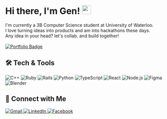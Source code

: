 <h1>Hi there, I'm Gen! <img src="https://media.giphy.com/media/hvRJCLFzcasrR4ia7z/giphy.gif" width="28"></h1>

<p>
  I'm currently a 3B Computer Science student at University of Waterloo.<br/>
  I love turning ideas into products and am into hackathons these days.<br/>
  Any idea in your head? let's collab. and build together!
  <br/><br/>
  <a href="https://genichihashi.me" target="_blank">
    <img src="https://img.shields.io/badge/Portfolio-genichiashi.me-informational?style=flat&logo=google-chrome&logoColor=white&color=orange" alt="Portfolio Badge"/>
  </a>
</p>

## 🛠 Tech & Tools

<p>
  <!-- C++ -->
  <img alt="C++" src="https://img.shields.io/badge/C%2B%2B-00599C?style=for-the-badge&logo=cplusplus&logoColor=white" />
  <!-- Ruby -->
  <img alt="Ruby" src="https://img.shields.io/badge/Ruby-CC342D?style=for-the-badge&logo=ruby&logoColor=white" />
  <!-- Ruby on Rails -->
  <img alt="Rails" src="https://img.shields.io/badge/Rails-CC0000?style=for-the-badge&logo=ruby-on-rails&logoColor=white" />
  <!-- Python -->
  <img alt="Python" src="https://img.shields.io/badge/Python-3776AB?style=for-the-badge&logo=python&logoColor=white" />
  <!-- TypeScript -->
  <img alt="TypeScript" src="https://img.shields.io/badge/TypeScript-007ACC?style=for-the-badge&logo=typescript&logoColor=white" />
  <!-- React -->
  <img alt="React" src="https://img.shields.io/badge/React-20232A?style=for-the-badge&logo=react&logoColor=61DAFB" />
  <!-- Node.js -->
  <img alt="Node.js" src="https://img.shields.io/badge/Node.js-339933?style=for-the-badge&logo=node-dot-js&logoColor=white" />
  <!-- Figma -->
  <img alt="Figma" src="https://img.shields.io/badge/Figma-F24E1E?style=for-the-badge&logo=figma&logoColor=white" />
  <!-- Blender -->
  <img alt="Blender" src="https://img.shields.io/badge/Blender-F5792A?style=for-the-badge&logo=blender&logoColor=white" />
</p>

## 🤝 Connect with Me

<p>
  <a href="mailto:ichihashigen@gmail.com" target="_blank">
    <img alt="Gmail" src="https://img.shields.io/badge/Gmail-D14836?style=for-the-badge&logo=gmail&logoColor=white" />
  </a>
  <a href="https://linkedin.com/in/gen-ichihashi" target="_blank">
    <img alt="LinkedIn" src="https://img.shields.io/badge/LinkedIn-0077B5?style=for-the-badge&logo=linkedin&logoColor=white" />
  </a>
  <a href="https://facebook.com/ichihashigen" target="_blank">
    <img alt="Facebook" src="https://img.shields.io/badge/Facebook-4267B2?style=for-the-badge&logo=facebook&logoColor=white" />
  </a>
</p> 
